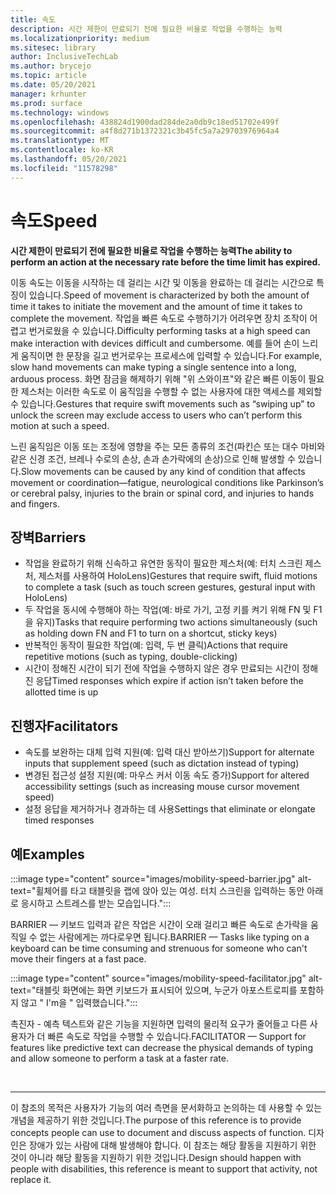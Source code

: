 ```yaml
---
title: 속도
description: 시간 제한이 만료되기 전에 필요한 비율로 작업을 수행하는 능력
ms.localizationpriority: medium
ms.sitesec: library
author: InclusiveTechLab
ms.author: brycejo
ms.topic: article
ms.date: 05/20/2021
manager: krhunter
ms.prod: surface
ms.technology: windows
ms.openlocfilehash: 438824d1900dad284de2a0db9c18ed51702e499f
ms.sourcegitcommit: a4f8d271b1372321c3b45fc5a7a29703976964a4
ms.translationtype: MT
ms.contentlocale: ko-KR
ms.lasthandoff: 05/20/2021
ms.locfileid: "11578298"
---
```

# <a name="speed"></a><span data-ttu-id="352dd-103">속도</span><span class="sxs-lookup"><span data-stu-id="352dd-103">Speed</span></span>

**<span data-ttu-id="352dd-104">시간 제한이 만료되기 전에 필요한 비율로 작업을 수행하는 능력</span><span class="sxs-lookup"><span data-stu-id="352dd-104">The ability to perform an action at the necessary rate before the time limit has expired.</span></span>**

<span data-ttu-id="352dd-105">이동 속도는 이동을 시작하는 데 걸리는 시간 및 이동을 완료하는 데 걸리는 시간으로 특징이 있습니다.</span><span class="sxs-lookup"><span data-stu-id="352dd-105">Speed of movement is characterized by both the amount of time it takes to initiate the movement and the amount of time it takes to complete the movement.</span></span> <span data-ttu-id="352dd-106">작업을 빠른 속도로 수행하기가 어려우면 장치 조작이 어렵고 번거로웠을 수 있습니다.</span><span class="sxs-lookup"><span data-stu-id="352dd-106">Difficulty performing tasks at a high speed can make interaction with devices difficult and cumbersome.</span></span> <span data-ttu-id="352dd-107">예를 들어 손이 느리게 움직이면 한 문장을 길고 번거로우는 프로세스에 입력할 수 있습니다.</span><span class="sxs-lookup"><span data-stu-id="352dd-107">For example, slow hand movements can make typing a single sentence into a long, arduous process.</span></span> <span data-ttu-id="352dd-108">화면 잠금을 해제하기 위해 "위 스와이프"와 같은 빠른 이동이 필요한 제스처는 이러한 속도로 이 움직임을 수행할 수 없는 사용자에 대한 액세스를 제외할 수 있습니다.</span><span class="sxs-lookup"><span data-stu-id="352dd-108">Gestures that require swift movements such as “swiping up” to unlock the screen may exclude access to users who can’t perform this motion at such a speed.</span></span>

<span data-ttu-id="352dd-109">느린 움직임은 이동 또는 조정에 영향을 주는 모든 종류의 조건(파킨슨 또는 대수 마비와 같은 신경 조건, 브레나 수로의 손상, 손과 손가락에의 손상)으로 인해 발생할 수 있습니다.</span><span class="sxs-lookup"><span data-stu-id="352dd-109">Slow movements can be caused by any kind of condition that affects movement or coordination—fatigue, neurological conditions like Parkinson’s or cerebral palsy, injuries to the brain or spinal cord, and injuries to hands and fingers.</span></span>


## <a name="barriers"></a><span data-ttu-id="352dd-110">장벽</span><span class="sxs-lookup"><span data-stu-id="352dd-110">Barriers</span></span>
* <span data-ttu-id="352dd-111">작업을 완료하기 위해 신속하고 유연한 동작이 필요한 제스처(예: 터치 스크린 제스처, 제스처를 사용하여 HoloLens)</span><span class="sxs-lookup"><span data-stu-id="352dd-111">Gestures that require swift, fluid motions to complete a task (such as touch screen gestures, gestural input with HoloLens)</span></span>
* <span data-ttu-id="352dd-112">두 작업을 동시에 수행해야 하는 작업(예: 바로 가기, 고정 키를 켜기 위해 FN 및 F1을 유지)</span><span class="sxs-lookup"><span data-stu-id="352dd-112">Tasks that require performing two actions simultaneously (such as holding down FN and F1 to turn on a shortcut, sticky keys)</span></span>
* <span data-ttu-id="352dd-113">반복적인 동작이 필요한 작업(예: 입력, 두 번 클릭)</span><span class="sxs-lookup"><span data-stu-id="352dd-113">Actions that require repetitive motions (such as typing, double-clicking)</span></span>
* <span data-ttu-id="352dd-114">시간이 정해진 시간이 되기 전에 작업을 수행하지 않은 경우 만료되는 시간이 정해진 응답</span><span class="sxs-lookup"><span data-stu-id="352dd-114">Timed responses which expire if action isn’t taken before the allotted time is up</span></span>

## <a name="facilitators"></a><span data-ttu-id="352dd-115">진행자</span><span class="sxs-lookup"><span data-stu-id="352dd-115">Facilitators</span></span>

* <span data-ttu-id="352dd-116">속도를 보완하는 대체 입력 지원(예: 입력 대신 받아쓰기)</span><span class="sxs-lookup"><span data-stu-id="352dd-116">Support for alternate inputs that supplement speed (such as dictation instead of typing)</span></span>
* <span data-ttu-id="352dd-117">변경된 접근성 설정 지원(예: 마우스 커서 이동 속도 증가)</span><span class="sxs-lookup"><span data-stu-id="352dd-117">Support for altered accessibility settings (such as increasing mouse cursor movement speed)</span></span>
* <span data-ttu-id="352dd-118">설정 응답을 제거하거나 경과하는 데 사용</span><span class="sxs-lookup"><span data-stu-id="352dd-118">Settings that eliminate or elongate timed responses</span></span>


## <a name="examples"></a><span data-ttu-id="352dd-119">예</span><span class="sxs-lookup"><span data-stu-id="352dd-119">Examples</span></span>

:::image type="content" source="images/mobility-speed-barrier.jpg" alt-text="휠체어를 타고 태블릿을 랩에 앉아 있는 여성. 터치 스크린을 입력하는 동안 아래로 응시하고 스트레스를 받는 모습입니다.":::

<span data-ttu-id="352dd-122">BARRIER — 키보드 입력과 같은 작업은 시간이 오래 걸리고 빠른 속도로 손가락을 움직일 수 없는 사람에게는 까다로우면 됩니다.</span><span class="sxs-lookup"><span data-stu-id="352dd-122">BARRIER — Tasks like typing on a keyboard can be time consuming and strenuous for someone who can't move their fingers at a fast pace.</span></span>

:::image type="content" source="images/mobility-speed-facilitator.jpg" alt-text="태블릿 화면에는 화면 키보드가 표시되어 있으며, 누군가 아포스트로피를 포함하지 않고 &quot; I'm을 &quot; 입력했습니다.":::

<span data-ttu-id="352dd-124">촉진자 - 예측 텍스트와 같은 기능을 지원하면 입력의 물리적 요구가 줄어들고 다른 사용자가 더 빠른 속도로 작업을 수행할 수 있습니다.</span><span class="sxs-lookup"><span data-stu-id="352dd-124">FACILITATOR — Support for features like predictive text can decrease the physical demands of typing and allow someone to perform a task at a faster rate.</span></span>

&nbsp;

[comment]: # (Footer 문)
___
<span data-ttu-id="352dd-126">이 참조의 목적은 사용자가 기능의 여러 측면을 문서화하고 논의하는 데 사용할 수 있는 개념을 제공하기 위한 것입니다.</span><span class="sxs-lookup"><span data-stu-id="352dd-126">The purpose of this reference is to provide concepts people can use to document and discuss aspects of function.</span></span> <span data-ttu-id="352dd-127">디자인은 장애가 있는 사람에 대해 발생해야 합니다. 이 참조는 해당 활동을 지원하기 위한 것이 아니라 해당 활동을 지원하기 위한 것입니다.</span><span class="sxs-lookup"><span data-stu-id="352dd-127">Design should happen with people with disabilities, this reference is meant to support that activity, not replace it.</span></span> 